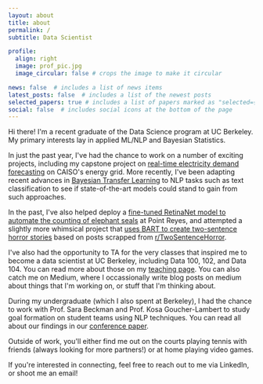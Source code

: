 ```yaml
---
layout: about
title: about
permalink: /
subtitle: Data Scientist

profile:
  align: right
  image: prof_pic.jpg
  image_circular: false # crops the image to make it circular

news: false  # includes a list of news items
latest_posts: false  # includes a list of the newest posts
selected_papers: true # includes a list of papers marked as "selected={true}"
social: false  # includes social icons at the bottom of the page
---
```


Hi there! I'm a recent graduate of the Data Science program at UC Berkeley. My primary interests lay in applied ML/NLP and Bayesian Statistics.

In just the past year, I've had the chance to work on a number of exciting projects, including my capstone project on [real-time electricity demand forecasting](https://github.com/alanjjian/electricity_demand) on CAISO's energy grid. More recently, I've been adapting recent advances in [Bayesian Transfer Learning](https://arxiv.org/abs/2205.10279) to NLP tasks such as text classification to see if state-of-the-art models could stand to gain from such approaches.

In the past, I've also helped deploy a [fine-tuned RetinaNet model to automate the counting of elephant seals](https://github.com/alanjjian/mids-251-elephant-seal) at Point Reyes, and attempted a slightly more whimsical project that [uses BART to create two-sentence horror stories](https://github.com/alanjjian/w207-two-sentence-horror) based on posts scrapped from [r/TwoSentenceHorror](https://www.reddit.com/r/TwoSentenceHorror/).

I've also had the opportunity to TA for the very classes that inspired me to become a data scientist at UC Berkeley, including Data 100, 102, and Data 104. You can read more about those on my [teaching page](alanjjian.github.io/teaching/). You can also catch me on Medium, where I occassionally write blog posts on medium about things that I'm working on, or stuff that I'm thinking about. 

During my undergraduate (which I also spent at Berkeley), I had the chance to work with Prof. Sara Beckman and Prof. Kosa Goucher-Lambert to study goal formation on student teams using NLP techniques. You can read all about our findings in our [conference paper](https://asmedigitalcollection.asme.org/IDETC-CIE/proceedings-abstract/IDETC-CIE2021/85406/V004T04A005/1128089?redirectedFrom=PDF).

Outside of work, you'll either find me out on the courts playing tennis with friends (always looking for more partners!) or at home playing video games. 

If you're interested in connecting, feel free to reach out to me via LinkedIn, or shoot me an email!
